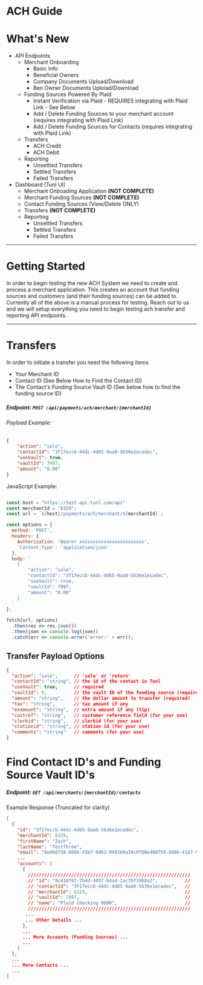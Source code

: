 # ACH Guide


# What's New

- API Endpoints
	- Merchant Onboarding
		- Basic Info
		- Beneficial Owners
		- Company Documents Upload/Download
		- Ben Owner Documents Uploiad/Download
	- Funding Sources Powered By Plaid
		- Instant Verification via Plaid - REQUIRES integrating with Plaid Link - See Below
		- Add / Delete Funding Sources to your merchant account (requires integrating with Plaid Link)
		- Add / Delete Funding Sources for Contacts (requires integrating with Plaid Link)
	- Transfers
		- ACH Credit
		- ACH Debit
	- Reporting
		- Unsettled Transfers
		- Settled Transfers
		- Failed Transfers
- Dashboard (Tunl UI)
	- Merchant Onboading Application **(NOT COMPLETE)**
	- Merchant Funding Sources **(NOT COMPLETE)**
	- Contact Funding Sources (View/Delete ONLY)
	- Transfers **(NOT COMPLETE)**
	- Reporting
		- Unsettled Transfers
		- Settled Transfers
		- Failed Transfers

---

# Getting Started

In order to begin testing the new ACH System we need to create and process a merchant application.  This creates an account that funding sources and customers (and their funding sources) can be added to.  Currently all of the above is a manual process for testing.  Reach out to us and we will setup everything you need to begin testing ach transfer and reporting API endpoints.


---

# Transfers

In order to initiate a transfer you need the following items

- Your Merchant ID
- Contact ID (See Below How to Find the Contact ID)
- The Contact's Funding Source Vault ID (See below how to find the funding source ID)

##### Endpoint: `POST /api/payments/ach/merchant/{merchantId}`

###### Payload Example:
```json
{
    "action": "sale",
    "contactId": "3f17eccb-44dc-4d65-9aa0-5636e1ecadec",
    "useVault": true,
    "vaultId": 7997,
    "amount": "6.00"
}
```


JavaScript Example:
```javascript

const host = "https://test-api.tunl.com/api"
const merchantId = "6329";
const url = `${host}/payments/ach/merchant/${merchantId}`;

const options = {
  method: 'POST',
  headers: {
    Authorization: 'Bearer xxxxxxxxxxxxxxxxxxxxxxxx',
    'Content-Type': 'application/json'
  },
  body: `
	{
		"action": "sale",
		"contactId": "3f17eccb-44dc-4d65-9aa0-5636e1ecadec",
		"useVault": true,
		"vaultId": 7997,
		"amount": "6.00"
	}
  `
};

fetch(url, options)
  .then(res => res.json())
  .then(json => console.log(json))
  .catch(err => console.error('error:' + err));
```


## Transfer Payload Options

```json
{
  "action": "sale",      // 'sale' or 'return'
  "contactId": "string", // the id of the contact in Tunl
  "useVault": true,      // required
  "vaultId": 0,          // the vault ID of the funding source (required)
  "amount": "string",    // the dollar amount to transfer (required)
  "tax": "string",       // tax amount if any
  "examount": "string",  // extra amount if any (tip)
  "custref": "string",   // customer reference field (for your use)
  "clerkid": "string",   // clerkid (for your use)
  "stationid": "string", // station id (for your use)
  "comments": "string"   // comments (for your use)
}
```


# Find Contact ID's and Funding Source Vault ID's

##### Endpoint: `GET /api/merchants/{merchantId}/contacts`

Example Response (Truncated for clarity)

```json
[
  {
    "id": "3f17eccb-44dc-4d65-9aa0-5636e1ecadec",
    "merchantId": 6329,
    "firstName": "Zach",
    "lastName": "TestThree",
    "email": "8e460758-608b-41b7-9d62-9983b0a34c07@8e460758-608b-41b7-9d62-9983b0a34c07.com",
    ...
    "accounts": [
      {
        ////////////////////////////////////////////////////////////
        // "id": "8c418f07-7b4d-4457-b4ad-2ac79719b8a2",          //
        // "contactId": "3f17eccb-44dc-4d65-9aa0-5636e1ecadec",   //
        // "merchantId": 6329,                                    //
        // "vaultId": 7997,                                       //
        // "name": "Plaid Checking 0000",                         //
        ////////////////////////////////////////////////////////////
       ...
       ... Other Details ...
      },
      ...
      ... More Accounts (Funding Sources) ...
      ...
    ]
  },
  ...
  ... More Contacts ...
  ...
]
```
